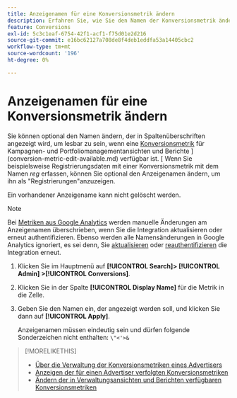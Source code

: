 ```yaml
---
title: Anzeigenamen für eine Konversionsmetrik ändern
description: Erfahren Sie, wie Sie den Namen der Konversionsmetrik ändern, der in Spaltenüberschriften in Ihren Verwaltungsansichten und Berichten angezeigt wird.
feature: Conversions
exl-id: 5c3c1eaf-6754-42f1-acf1-f75d01e2d216
source-git-commit: e16bc62127a708de8f4deb1eddfa53a14405cbc2
workflow-type: tm+mt
source-wordcount: '196'
ht-degree: 0%

---
```


# Anzeigenamen für eine Konversionsmetrik ändern

Sie können optional den Namen ändern, der in Spaltenüberschriften angezeigt wird, um lesbar zu sein, wenn eine [Konversionsmetrik](/help/search-social-commerce/glossary.md#c-d) für Kampagnen- und Portfoliomanagementansichten und Berichte ](conversion-metric-edit-available.md) verfügbar ist. [ Wenn Sie beispielsweise Registrierungsdaten mit einer Konversionsmetrik mit dem Namen *reg* erfassen, können Sie optional den Anzeigenamen ändern, um ihn als &quot;Registrierungen&quot;anzuzeigen.

Ein vorhandener Anzeigename kann nicht gelöscht werden.

>[!NOTE]
>
>Bei [Metriken aus Google Analytics](/help/search-social-commerce/admin/data-sources/data-source-about.md) werden manuelle Änderungen am Anzeigenamen überschrieben, wenn Sie die Integration aktualisieren oder erneut authentifizieren. Ebenso werden alle Namensänderungen in Google Analytics ignoriert, es sei denn, Sie [aktualisieren](/help/search-social-commerce/admin/data-sources/data-source-edit.md) oder [reauthentifizieren](/help/search-social-commerce/admin/data-sources/data-source-reauthenticate.md) die Integration erneut.

1. Klicken Sie im Hauptmenü auf **[!UICONTROL Search]> [!UICONTROL Admin] >[!UICONTROL Conversions]**.

1. Klicken Sie in der Spalte **[!UICONTROL Display Name]** für die Metrik in die Zelle.

1. Geben Sie den Namen ein, der angezeigt werden soll, und klicken Sie dann auf **[!UICONTROL Apply]**.

   Anzeigenamen müssen eindeutig sein und dürfen folgende Sonderzeichen nicht enthalten: `\"<'>&`

>[!MORELIKETHIS]
>
>* [Über die Verwaltung der Konversionsmetriken eines Advertisers](conversion-metric-about.md)
>* [Anzeigen der für einen Advertiser verfolgten Konversionsmetriken](conversion-metric-view-tracked.md)
>* [Ändern der in Verwaltungsansichten und Berichten verfügbaren Konversionsmetriken](conversion-metric-edit-available.md)
